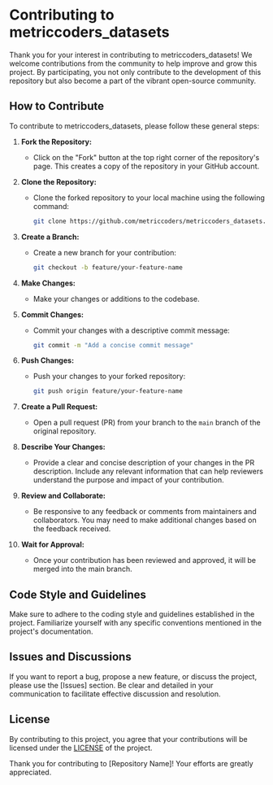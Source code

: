 # Contributing to metriccoders_datasets

Thank you for your interest in contributing to metriccoders_datasets! We welcome contributions from the community to help improve and grow this project. By participating, you not only contribute to the development of this repository but also become a part of the vibrant open-source community.

## How to Contribute

To contribute to metriccoders_datasets, please follow these general steps:

1. **Fork the Repository:**
   - Click on the "Fork" button at the top right corner of the repository's page. This creates a copy of the repository in your GitHub account.

2. **Clone the Repository:**
   - Clone the forked repository to your local machine using the following command:
     ```bash
     git clone https://github.com/metriccoders/metriccoders_datasets.git
     ```

3. **Create a Branch:**
   - Create a new branch for your contribution:
     ```bash
     git checkout -b feature/your-feature-name
     ```

4. **Make Changes:**
   - Make your changes or additions to the codebase.

5. **Commit Changes:**
   - Commit your changes with a descriptive commit message:
     ```bash
     git commit -m "Add a concise commit message"
     ```

6. **Push Changes:**
   - Push your changes to your forked repository:
     ```bash
     git push origin feature/your-feature-name
     ```

7. **Create a Pull Request:**
   - Open a pull request (PR) from your branch to the `main` branch of the original repository.

8. **Describe Your Changes:**
   - Provide a clear and concise description of your changes in the PR description. Include any relevant information that can help reviewers understand the purpose and impact of your contribution.

9. **Review and Collaborate:**
   - Be responsive to any feedback or comments from maintainers and collaborators. You may need to make additional changes based on the feedback received.

10. **Wait for Approval:**
    - Once your contribution has been reviewed and approved, it will be merged into the main branch.

## Code Style and Guidelines

Make sure to adhere to the coding style and guidelines established in the project. Familiarize yourself with any specific conventions mentioned in the project's documentation.

## Issues and Discussions

If you want to report a bug, propose a new feature, or discuss the project, please use the [Issues] section. Be clear and detailed in your communication to facilitate effective discussion and resolution.

## License

By contributing to this project, you agree that your contributions will be licensed under the [LICENSE](link-to-license) of the project.

Thank you for contributing to [Repository Name]! Your efforts are greatly appreciated.